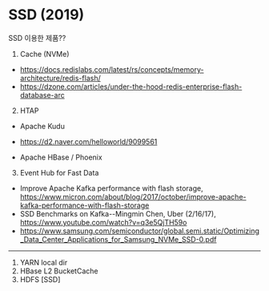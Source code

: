 # SSD (2019)

SSD 이용한 제품??

1. Cache (NVMe)
 * https://docs.redislabs.com/latest/rs/concepts/memory-architecture/redis-flash/
 * https://dzone.com/articles/under-the-hood-redis-enterprise-flash-database-arc

2. HTAP
 * Apache Kudu
  - https://d2.naver.com/helloworld/9099561
 * Apache HBase / Phoenix


3. Event Hub for Fast Data 
 * Improve Apache Kafka performance with flash storage, https://www.micron.com/about/blog/2017/october/improve-apache-kafka-performance-with-flash-storage
 * SSD Benchmarks on Kafka--Mingmin Chen, Uber (2/16/17), https://www.youtube.com/watch?v=q3e5QjTH59o
 * https://www.samsung.com/semiconductor/global.semi.static/Optimizing_Data_Center_Applications_for_Samsung_NVMe_SSD-0.pdf

----
1. YARN local dir
2. HBase L2 BucketCache
3. HDFS [SSD]